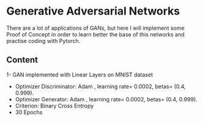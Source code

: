 # Generative Adversarial Networks
There are a lot of applications of GANs, but here I will implement some Proof of Concept in order to learn better the base of this networks and practise coding with Pytorch.


## Content
1- GAN implemented with Linear Layers on MNIST dataset
  - Optimizer Discriminator: Adam , learning rate= 0.0002, betas= (0.4, 0.999).
  - Optimizer Generator: Adam , learning rate= 0.0002, betas= (0.4, 0.999).
  - Criterion: Binary Cross Entropy
  - 30 Epochs
